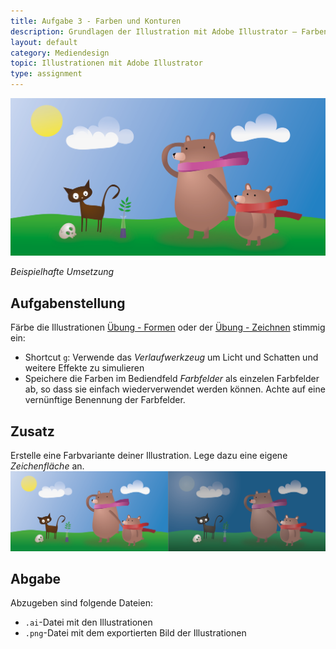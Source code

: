 ```yaml
---
title: Aufgabe 3 - Farben und Konturen
description: Grundlagen der Illustration mit Adobe Illustrator – Farben und Konturen - Aufgabe
layout: default
category: Mediendesign
topic: Illustrationen mit Adobe Illustrator
type: assignment
---
```


 
![Beispielhafte Umsetzung](img/umsetzung_farben_bright.png)

_Beispielhafte Umsetzung_


## Aufgabenstellung
Färbe die Illustrationen [Übung - Formen](11_illustration_forms_assigment.md) oder der [Übung - Zeichnen](12_illustration_draw_assigment.md) stimmig ein:

- Shortcut `g`: Verwende das _Verlaufwerkzeug_ um Licht und Schatten und weitere Effekte zu simulieren
- Speichere die Farben im Bediendfeld _Farbfelder_ als einzelen Farbfelder ab, so dass sie einfach wiederverwendet werden können. Achte auf eine vernünftige Benennung der Farbfelder.

## Zusatz
Erstelle eine Farbvariante deiner Illustration. Lege dazu eine eigene _Zeichenfläche_ an.
![Beispielhafte Umsetzung](./img/umsetzung_farben.png)

## Abgabe
Abzugeben sind folgende Dateien:
- `.ai`-Datei mit den Illustrationen
- `.png`-Datei mit dem exportierten Bild der Illustrationen
